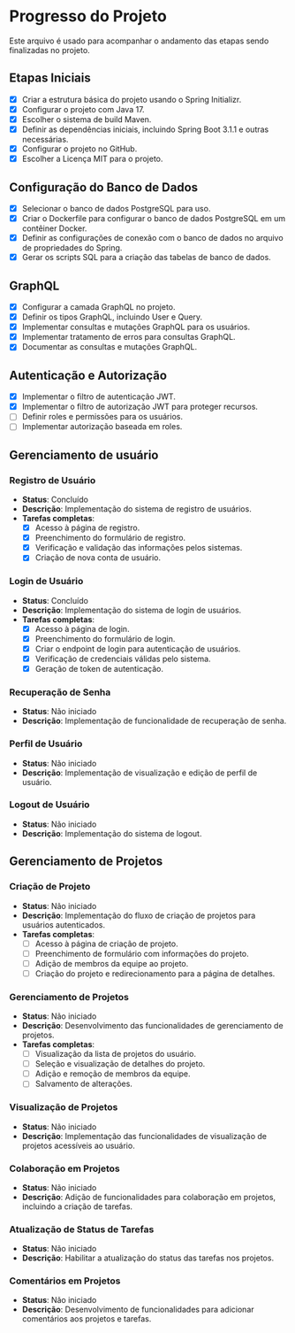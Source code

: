 # Progresso do Projeto

Este arquivo é usado para acompanhar o andamento das etapas sendo finalizadas no projeto.

## Etapas Iniciais

- [x] Criar a estrutura básica do projeto usando o Spring Initializr.
- [x] Configurar o projeto com Java 17.
- [x] Escolher o sistema de build Maven.
- [x] Definir as dependências iniciais, incluindo Spring Boot 3.1.1 e outras necessárias.
- [x] Configurar o projeto no GitHub.
- [x] Escolher a Licença MIT para o projeto.

## Configuração do Banco de Dados

- [x] Selecionar o banco de dados PostgreSQL para uso.
- [x] Criar o Dockerfile para configurar o banco de dados PostgreSQL em um contêiner Docker.
- [x] Definir as configurações de conexão com o banco de dados no arquivo de propriedades do Spring.
- [x] Gerar os scripts SQL para a criação das tabelas de banco de dados.

## GraphQL

- [x] Configurar a camada GraphQL no projeto.
- [x] Definir os tipos GraphQL, incluindo User e Query.
- [x] Implementar consultas e mutações GraphQL para os usuários.
- [x] Implementar tratamento de erros para consultas GraphQL.
- [x] Documentar as consultas e mutações GraphQL.

## Autenticação e Autorização

- [x] Implementar o filtro de autenticação JWT.
- [x] Implementar o filtro de autorização JWT para proteger recursos.
- [ ] Definir roles e permissões para os usuários.
- [ ] Implementar autorização baseada em roles.

## Gerenciamento de usuário

### Registro de Usuário

- **Status**: Concluído
- **Descrição**: Implementação do sistema de registro de usuários.
- **Tarefas completas**:
    - [x] Acesso à página de registro.
    - [X] Preenchimento do formulário de registro.
    - [X] Verificação e validação das informações pelos sistemas.
    - [X] Criação de nova conta de usuário.

### Login de Usuário

- **Status**: Concluído
- **Descrição**: Implementação do sistema de login de usuários.
- **Tarefas completas**:
    - [x] Acesso à página de login.
    - [X] Preenchimento do formulário de login.
    - [x] Criar o endpoint de login para autenticação de usuários.
    - [X] Verificação de credenciais válidas pelo sistema.
    - [X] Geração de token de autenticação.

### Recuperação de Senha

- **Status**: Não iniciado
- **Descrição**: Implementação de funcionalidade de recuperação de senha.

### Perfil de Usuário

- **Status**: Não iniciado
- **Descrição**: Implementação de visualização e edição de perfil de usuário.

### Logout de Usuário

- **Status**: Não iniciado
- **Descrição**: Implementação do sistema de logout.

## Gerenciamento de Projetos

### Criação de Projeto

- **Status**: Não iniciado
- **Descrição**: Implementação do fluxo de criação de projetos para usuários autenticados.
- **Tarefas completas**:
    - [ ] Acesso à página de criação de projeto.
    - [ ] Preenchimento de formulário com informações do projeto.
    - [ ] Adição de membros da equipe ao projeto.
    - [ ] Criação do projeto e redirecionamento para a página de detalhes.

### Gerenciamento de Projetos

- **Status**: Não iniciado
- **Descrição**: Desenvolvimento das funcionalidades de gerenciamento de projetos.
- **Tarefas completas**:
    - [ ] Visualização da lista de projetos do usuário.
    - [ ] Seleção e visualização de detalhes do projeto.
    - [ ] Adição e remoção de membros da equipe.
    - [ ] Salvamento de alterações.

### Visualização de Projetos

- **Status**: Não iniciado
- **Descrição**: Implementação das funcionalidades de visualização de projetos acessíveis ao usuário.

### Colaboração em Projetos

- **Status**: Não iniciado
- **Descrição**: Adição de funcionalidades para colaboração em projetos, incluindo a criação de tarefas.

### Atualização de Status de Tarefas

- **Status**: Não iniciado
- **Descrição**: Habilitar a atualização do status das tarefas nos projetos.

### Comentários em Projetos

- **Status**: Não iniciado
- **Descrição**: Desenvolvimento de funcionalidades para adicionar comentários aos projetos e tarefas.